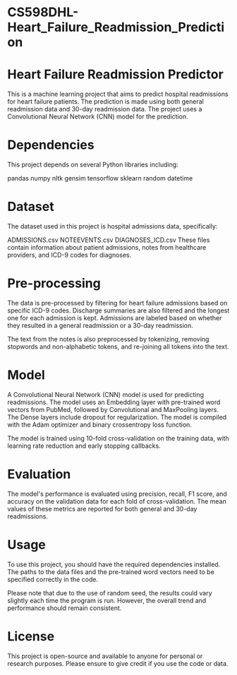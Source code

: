 # CS598DHL-Heart_Failure_Readmission_Prediction

# Heart Failure Readmission Predictor
This is a machine learning project that aims to predict hospital readmissions for heart failure patients. The prediction is made using both general readmission data and 30-day readmission data. The project uses a Convolutional Neural Network (CNN) model for the prediction.

# Dependencies
This project depends on several Python libraries including:

pandas
numpy
nltk
gensim
tensorflow
sklearn
random
datetime

# Dataset
The dataset used in this project is hospital admissions data, specifically:

ADMISSIONS.csv
NOTEEVENTS.csv
DIAGNOSES_ICD.csv
These files contain information about patient admissions, notes from healthcare providers, and ICD-9 codes for diagnoses.

# Pre-processing
The data is pre-processed by filtering for heart failure admissions based on specific ICD-9 codes. Discharge summaries are also filtered and the longest one for each admission is kept. Admissions are labeled based on whether they resulted in a general readmission or a 30-day readmission.

The text from the notes is also preprocessed by tokenizing, removing stopwords and non-alphabetic tokens, and re-joining all tokens into the text.

# Model
A Convolutional Neural Network (CNN) model is used for predicting readmissions. The model uses an Embedding layer with pre-trained word vectors from PubMed, followed by Convolutional and MaxPooling layers. The Dense layers include dropout for regularization. The model is compiled with the Adam optimizer and binary crossentropy loss function.

The model is trained using 10-fold cross-validation on the training data, with learning rate reduction and early stopping callbacks.

# Evaluation
The model's performance is evaluated using precision, recall, F1 score, and accuracy on the validation data for each fold of cross-validation. The mean values of these metrics are reported for both general and 30-day readmissions.

# Usage
To use this project, you should have the required dependencies installed. The paths to the data files and the pre-trained word vectors need to be specified correctly in the code.

Please note that due to the use of random seed, the results could vary slightly each time the program is run. However, the overall trend and performance should remain consistent.

# License
This project is open-source and available to anyone for personal or research purposes. Please ensure to give credit if you use the code or data.
